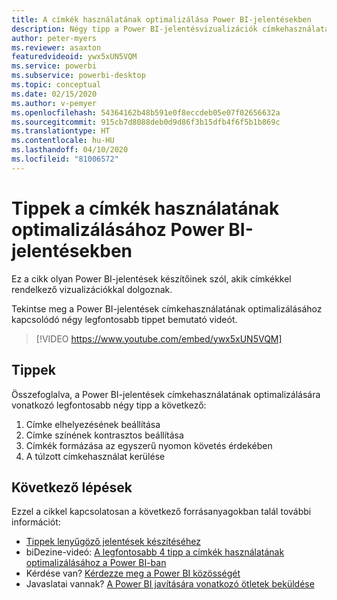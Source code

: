 ```yaml
---
title: A címkék használatának optimalizálása Power BI-jelentésekben
description: Négy tipp a Power BI-jelentésvizualizációk címkehasználatának optimalizálásához a Power BI Desktopban vagy a Power BI szolgáltatásban.
author: peter-myers
ms.reviewer: asaxton
featuredvideoid: ywx5xUN5VQM
ms.service: powerbi
ms.subservice: powerbi-desktop
ms.topic: conceptual
ms.date: 02/15/2020
ms.author: v-pemyer
ms.openlocfilehash: 54364162b48b591e0f8eccdeb05e07f02656632a
ms.sourcegitcommit: 915cb7d8088deb0d9d86f3b15dfb4f6f5b1b869c
ms.translationtype: HT
ms.contentlocale: hu-HU
ms.lasthandoff: 04/10/2020
ms.locfileid: "81006572"
---
```

# <a name="tips-to-optimize-the-use-of-labels-in-power-bi-reports"></a>Tippek a címkék használatának optimalizálásához Power BI-jelentésekben

Ez a cikk olyan Power BI-jelentések készítőinek szól, akik címkékkel rendelkező vizualizációkkal dolgoznak.

Tekintse meg a Power BI-jelentések címkehasználatának optimalizálásához kapcsolódó négy legfontosabb tippet bemutató videót.

> [!VIDEO https://www.youtube.com/embed/ywx5xUN5VQM]

## <a name="tips"></a>Tippek

Összefoglalva, a Power BI-jelentések címkehasználatának optimalizálására vonatkozó legfontosabb négy tipp a következő:

1. Címke elhelyezésének beállítása
1. Címke színének kontrasztos beállítása
1. Címkék formázása az egyszerű nyomon követés érdekében
1. A túlzott címkehasználat kerülése

## <a name="next-steps"></a>Következő lépések

Ezzel a cikkel kapcsolatosan a következő forrásanyagokban talál további információt:

- [Tippek lenyűgöző jelentések készítéséhez](../power-bi-reports-tips-and-tricks-for-creating.md)
- biDezine-videó: [A legfontosabb 4 tipp a címkék használatának optimalizálásához a Power BI-ban](https://www.youtube.com/watch?v=ywx5xUN5VQM)
- Kérdése van? [Kérdezze meg a Power BI közösségét](https://community.powerbi.com/)
- Javaslatai vannak? [A Power BI javítására vonatkozó ötletek beküldése](https://ideas.powerbi.com)

